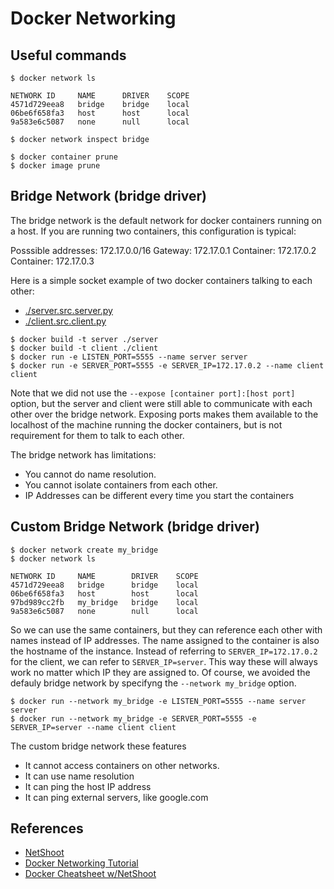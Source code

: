 # Docker Networking

## Useful commands

    $ docker network ls

    NETWORK ID     NAME      DRIVER    SCOPE
    4571d729eea8   bridge    bridge    local
    06be6f658fa3   host      host      local
    9a583e6c5087   none      null      local

    $ docker network inspect bridge

    $ docker container prune
    $ docker image prune

## Bridge Network (bridge driver)

The bridge network is the default network for docker containers running on a host. If you are running two containers, this configuration is typical:

Posssible addresses: 172.17.0.0/16
Gateway: 172.17.0.1
Container: 172.17.0.2
Container: 172.17.0.3

Here is a simple socket example of two docker containers talking to each other:

* [./server.src.server.py](./server.src.server.py)
* [./client.src.client.py](./client.src.client.py)
```
$ docker build -t server ./server
$ docker build -t client ./client
$ docker run -e LISTEN_PORT=5555 --name server server
$ docker run -e SERVER_PORT=5555 -e SERVER_IP=172.17.0.2 --name client client
```
Note that we did not use the ```--expose [container port]:[host port]``` option, but the server and client were still able to communicate with each other over the bridge network. Exposing ports makes them available to the localhost of the machine running the docker containers, but is not requirement for them to talk to each other.

The bridge network has limitations:
* You cannot do name resolution.
* You cannot isolate containers from each other.
* IP Addresses can be different every time you start the containers

## Custom Bridge Network (bridge driver)

    $ docker network create my_bridge
    $ docker network ls

    NETWORK ID     NAME        DRIVER    SCOPE
    4571d729eea8   bridge      bridge    local
    06be6f658fa3   host        host      local
    97bd989cc2fb   my_bridge   bridge    local
    9a583e6c5087   none        null      local

So we can use the same containers, but they can reference each other with names instead of IP addresses. The name assigned to the container is also the hostname of the instance. Instead of referring to ```SERVER_IP=172.17.0.2``` for the client, we can refer to ```SERVER_IP=server```. This way these will always work no matter which IP they are assigned to. Of course, we avoided the defauly bridge network by specifyng the ```--network my_bridge``` option.

    $ docker run --network my_bridge -e LISTEN_PORT=5555 --name server server
    $ docker run --network my_bridge -e SERVER_PORT=5555 -e SERVER_IP=server --name client client

The custom bridge network these features
* It cannot access containers on other networks.
* It can use name resolution
* It can ping the host IP address
* It can ping external servers, like google.com

## References

* [NetShoot](https://github.com/nicolaka/netshoot)
* [Docker Networking Tutorial](https://www.youtube.com/watch?v=5grbXvV_DSk)
* [Docker Cheatsheet w/NetShoot](https://github.com/xcad2k/cheat-sheets/blob/main/infrastructure/docker.md)